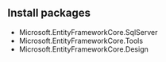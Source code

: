 ## Install packages
- Microsoft.EntityFrameworkCore.SqlServer
- Microsoft.EntityFrameworkCore.Tools
- Microsoft.EntityFrameworkCore.Design